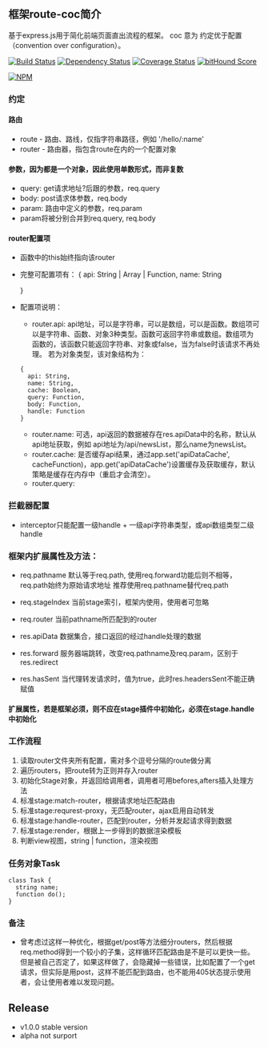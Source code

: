 ## 框架route-coc简介

基于express.js用于简化前端页面直出流程的框架。
coc 意为 约定优于配置（convention over configuration）。

[![Build Status](https://secure.travis-ci.org/tofishes/route-coc.svg?branch=master)](http://travis-ci.org/tofishes/route-coc)
[![Dependency Status](https://gemnasium.com/tofishes/route-coc.svg)](https://gemnasium.com/tofishes/route-coc)
[![Coverage Status](https://img.shields.io/coveralls/tofishes/route-coc.svg)](https://coveralls.io/r/tofishes/route-coc?branch=master)
[![bitHound Score](https://www.bithound.io/github/tofishes/route-coc/badges/score.svg)](https://www.bithound.io/github/tofishes/route-coc)

[![NPM](https://nodei.co/npm/route-coc.png?downloads=true&stars=true)](https://nodei.co/npm/route-coc/)

### 约定

#### 路由
* route - 路由、路线，仅指字符串路径，例如 '/hello/:name'
* router - 路由器，指包含route在内的一个配置对象

#### 参数，因为都是一个对象，因此使用单数形式，而非复数
* query: get请求地址?后跟的参数，req.query
* body: post请求体参数，req.body
* param: 路由中定义的参数，req.param
* param将被分别合并到req.query, req.body

#### router配置项
* 函数中的this始终指向该router
* 完整可配置项有：
  {
    api: String | Array | Function,
    name: String

  }
* 配置项说明：
  * router.api: api地址，可以是字符串，可以是数组，可以是函数。数组项可以是字符串、函数、对象3种类型。函数可返回字符串或数组。数组项为函数的，该函数只能返回字符串、对象或false，当为false时该请求不再处理。
  若为对象类型，该对象结构为：
  ```
  {
    api: String,
    name: String,
    cache: Boolean,
    query: Function,
    body: Function,
    handle: Function
  }
  ```
  * router.name: 可选，api返回的数据被存在res.apiData中的名称，默认从api地址获取，例如 api地址为/api/newsList，那么name为newsList。
  * router.cache: 是否缓存api结果，通过app.set('apiDataCache', cacheFunction)，app.get('apiDataCache')设置缓存及获取缓存，默认策略是缓存在内存中（重启才会清空）。
  * router.query:

### 拦截器配置
* interceptor只能配置一级handle + 一级api字符串类型，或api数组类型二级handle

### 框架内扩展属性及方法：
* req.pathname 默认等于req.path, 使用req.forward功能后则不相等，req.path始终为原始请求地址
  推荐使用req.pathname替代req.path
* req.stageIndex 当前stage索引，框架内使用，使用者可忽略
* req.router 当前pathname所匹配到的router

* res.apiData 数据集合，接口返回的经过handle处理的数据
* res.forward 服务器端跳转，改变req.pathname及req.param，区别于res.redirect
* res.hasSent 当代理转发请求时，值为true，此时res.headersSent不能正确赋值

#### 扩展属性，若是框架必须，则不应在stage插件中初始化，必须在stage.handle中初始化

### 工作流程
1. 读取router文件夹所有配置，需对多个逗号分隔的route做分离
2. 遍历routers，把route转为正则并存入router
3. 初始化Stage对象，并返回给调用者，调用者可用befores,afters插入处理方法
4. 标准stage:match-router，根据请求地址匹配路由
4. 标准stage:requrest-proxy，无匹配router，ajax启用自动转发
5. 标准stage:handle-router，匹配到router，分析并发起请求得到数据
6. 标准stage:render，根据上一步得到的数据渲染模板
10. 判断view视图，string | function，渲染视图

### 任务对象Task
```
class Task {
  string name;
  function do();
}
```

### 备注
* 曾考虑过这样一种优化，根据get/post等方法细分routers，然后根据req.method得到一个较小的子集，这样循环匹配路由是不是可以更快一些。但是被自己否定了，如果这样做了，会隐藏掉一些错误，比如配置了一个get请求，但实际是用post，这样不能匹配到路由，也不能用405状态提示使用者，会让使用者难以发现问题。

## Release
* v1.0.0 stable version
* alpha not surport
